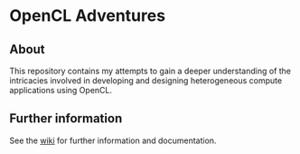 # OpenCL Adventures

## About

This repository contains my attempts to gain a deeper understanding of the intricacies involved in
developing and designing heterogeneous compute applications using OpenCL.

## Further information

See the [wiki](https://github.com/mmattioli/OpenCL-Adventures/wiki) for further information and
documentation.
